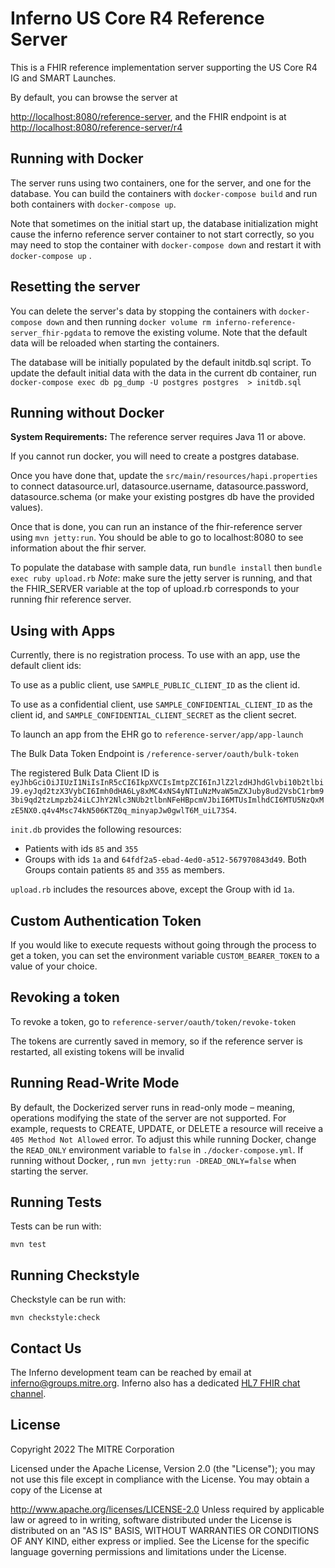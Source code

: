 # Inferno US Core R4 Reference Server

This is a FHIR reference implementation server supporting the US Core R4 IG and SMART Launches.

By default, you can browse the server at

[http://localhost:8080/reference-server](http://localhost:8080/reference-server), and the FHIR endpoint is at
[http://localhost:8080/reference-server/r4](http://localhost:8080/reference-server/r4)

## Running with Docker

The server runs using two containers, one for the server, and one for the
database. You can build the containers with `docker-compose build` and 
run both containers with `docker-compose up`.

Note that sometimes on the initial start up, the database initialization might cause the inferno reference server container to not start correctly, so you may need to stop the container with `docker-compose down` and restart it with `docker-compose up` .

## Resetting the server

You can delete the server's data by stopping the containers with `docker-compose down` and then running `docker volume rm inferno-reference-server_fhir-pgdata` to remove the existing volume. Note that the default data will be reloaded when starting the containers.


The database will be initially populated by the default initdb.sql script. To update the default initial data with the data in the current db container, run `docker-compose exec db pg_dump -U postgres postgres  > initdb.sql`

## Running without Docker

**System Requirements:**
The reference server requires Java 11 or above.

If you cannot run docker, you will need to create a postgres database.

Once you have done that, update the `src/main/resources/hapi.properties` to connect datasource.url, datasource.username, datasource.password, datasource.schema (or make your existing postgres db have the provided values).

Once that is done, you can run an instance of the fhir-reference server using `mvn jetty:run`.  You should be able to go to localhost:8080 to see information about the fhir server.

To populate the database with sample data, run `bundle install` then `bundle exec ruby upload.rb` *Note*: make sure the jetty server is running, and that the FHIR_SERVER variable at the top of upload.rb corresponds to your running fhir reference server.

## Using with Apps

Currently, there is no registration process. To use with an app, use the default client ids:

To use as a public client, use `SAMPLE_PUBLIC_CLIENT_ID` as the client id.

To use as a confidential client, use `SAMPLE_CONFIDENTIAL_CLIENT_ID` as the client id, and `SAMPLE_CONFIDENTIAL_CLIENT_SECRET` as the client secret.

To launch an app from the EHR go to `reference-server/app/app-launch`

The Bulk Data Token Endpoint is `/reference-server/oauth/bulk-token`

The registered Bulk Data Client ID is `eyJhbGciOiJIUzI1NiIsInR5cCI6IkpXVCIsImtpZCI6InJlZ2lzdHJhdGlvbi10b2tlbiJ9.eyJqd2tzX3VybCI6Imh0dHA6Ly8xMC4xNS4yNTIuNzMvaW5mZXJuby8ud2VsbC1rbm93bi9qd2tzLmpzb24iLCJhY2Nlc3NUb2tlbnNFeHBpcmVJbiI6MTUsImlhdCI6MTU5NzQxMzE5NX0.q4v4Msc74kN506KTZ0q_minyapJw0gwlT6M_uiL73S4`.

`init.db` provides the following resources:
 - Patients with ids `85` and `355`
 - Groups with ids `1a` and `64fdf2a5-ebad-4ed0-a512-567970843d49`. Both Groups contain patients `85` and `355` as members.

`upload.rb` includes the resources above, except the Group with id `1a`.

## Custom Authentication Token

If you would like to execute requests without going through the process to get a token, you can set the environment variable `CUSTOM_BEARER_TOKEN` to a value of your choice. 

## Revoking a token

To revoke a token, go to `reference-server/oauth/token/revoke-token`

The tokens are currently saved in memory, so if the reference server is restarted, all existing tokens will be invalid

## Running Read-Write Mode

By default, the Dockerized server runs in read-only mode – meaning, operations
modifying the state of the server are not supported. For example, requests to
CREATE, UPDATE, or DELETE a resource will receive a `405 Method Not Allowed`
error. To adjust this while running Docker, change the `READ_ONLY` environment
variable to `false` in `./docker-compose.yml`. If running without Docker, , run
`mvn jetty:run -DREAD_ONLY=false` when starting the server.

## Running Tests

Tests can be run with:

```shell
mvn test
```

## Running Checkstyle

Checkstyle can be run with:

```shell
mvn checkstyle:check
```

## Contact Us
The Inferno development team can be reached by email at inferno@groups.mitre.org. Inferno also has a dedicated [HL7 FHIR chat channel](https://chat.fhir.org/#narrow/stream/153-inferno).

## License
Copyright 2022 The MITRE Corporation

Licensed under the Apache License, Version 2.0 (the "License"); you may not use this file except in compliance with the License. You may obtain a copy of the License at

http://www.apache.org/licenses/LICENSE-2.0
Unless required by applicable law or agreed to in writing, software distributed under the License is distributed on an "AS IS" BASIS, WITHOUT WARRANTIES OR CONDITIONS OF ANY KIND, either express or implied. See the License for the specific language governing permissions and limitations under the License.
